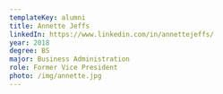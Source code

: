 ```yaml
---
templateKey: alumni
title: Annette Jeffs
linkedIn: https://www.linkedin.com/in/annettejeffs/
year: 2018
degree: BS
major: Business Administration
role: Former Vice President
photo: /img/annette.jpg
---
```

